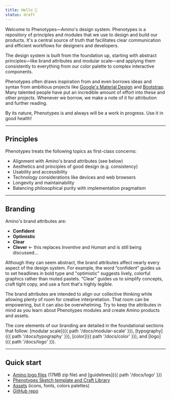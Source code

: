 ```yaml
---
title: Hello 👋
status: draft
---
```


Welcome to Phenotypes—Amino's design system. Phenotypes is a repository of principles and modules that we use to design and build our products. It's a central source of truth that facilitates clear communication and efficient workflows for designers and developers.

The design system is built from the foundation up, starting with abstract principles—like brand attributes and modular scale—and applying them consistently to everything from our color palette to complex interactive components. 

Phenotypes often draws inspiration from and even borrows ideas and syntax from ambitious projects like [Google's Material Design](https://material.io/guidelines/) and [Bootstrap](https://v4-alpha.getbootstrap.com/getting-started/introduction/). Many talented people have put an incredible amount of effort into these and other projects. Whenever we borrow, we make a note of it for attribution and further reading.

By its nature, Phenotypes is and always will be a work in progress. Use it in good health!

---

## Principles

Phenotypes treats the following topics as first-class concerns:

* Alignment with Amino's brand attributes (see below)
* Aesthetics and principles of good design (e.g. consistency)
* Usability and accessibility
* Technology considerations like devices and web browsers
* Longevity and maintainability
* Balancing philosophical purity with implementation pragmatism

---

## Branding

Amino's brand attributes are:

* **Confident**
* **Optimistic**
* **Clear**
* **Clever**  ← this replaces *Inventive* and *Human* and is still being discussed...

Although they can seem abstract, the brand attributes affect nearly every aspect of the design system. For example, the word “confident” guides us to set headlines in bold type and "optimistic" suggests lively, colorful graphics rather than muted pastels. “Clear” guides us to simplify concepts, craft tight copy, and use a font that's highly legible.

The brand attributes are intended to align our collective thinking while allowing plenty of room for creative interpretation. That room can be empowering, but it can also be overwhelming. Try to keep the attributes in mind as you learn about Phenotypes modules and create Amino products and assets.

The core elements of our branding are detailed in the foundational sections that follow: [modular scale]({{ path '/docs/modular-scale' }}), [typography]({{ path '/docs/typography' }}), [color]({{ path '/docs/color' }}), and [logo]({{ path '/docs/logo' }}).

---

## Quick start

* [Amino logo files](https://www.dropbox.com/s/fq5981ebiduww03/amino%20logo%2021.zip?dl=1) (17MB zip file) and [guidelines]({{ path '/docs/logo' }})
* [Phenotypes Sketch template and Craft Library](https://www.dropbox.com/sh/5ax1ihpnkezixu1/AAAAkGffs9vjeuf16yU_m8nva?dl=0)
* [Assets](https://www.dropbox.com/sh/y7868ecf5jwbc0s/AABHlbgbeB0ICIF9ptmtxRs1a?dl=0) (icons, fonts, colors palettes)
* [GitHub repo](https://github.com/aminohealth/phenotypes)
